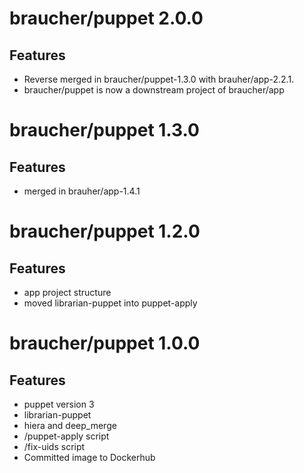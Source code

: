 # braucher/puppet 2.0.0

## Features
  - Reverse merged in braucher/puppet-1.3.0 with brauher/app-2.2.1.
  - braucher/puppet is now a downstream project of braucher/app

# braucher/puppet 1.3.0

## Features
  - merged in brauher/app-1.4.1

# braucher/puppet 1.2.0

## Features
  - app project structure
  - moved librarian-puppet into puppet-apply

# braucher/puppet 1.0.0

## Features
  - puppet version 3
  - librarian-puppet
  - hiera and deep_merge
  - /puppet-apply script
  - /fix-uids script
  - Committed image to Dockerhub
